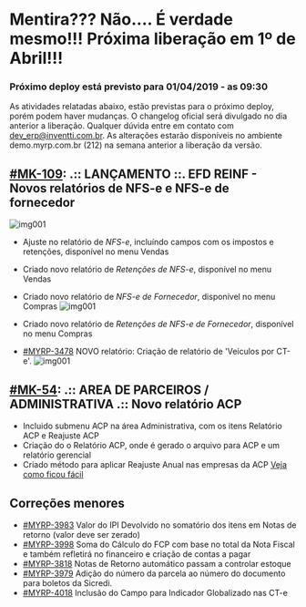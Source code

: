 # Mentira??? Não.... É verdade mesmo!!! Próxima liberação em 1º de Abril!!!

### Próximo deploy está previsto para 01/04/2019 - as 09:30
As atividades relatadas abaixo, estão previstas para o próximo deploy, porém podem haver mudanças. O changelog oficial será divulgado no dia anterior a liberação. Qualquer dúvida entre em contato com dev_erp@inventti.com.br.
As alterações estarão disponíveis no ambiente demo.myrp.com.br (212) na semana anterior a liberação da versão.

## [#MK-109](https://devmyrp.atlassian.net/browse/MK-109): .:: LANÇAMENTO ::. EFD REINF - Novos relatórios de NFS-e e NFS-e de fornecedor
![img001](https://imgur.com/14Qew6d)
* Ajuste no relatório de *NFS-e*, incluíndo campos com os impostos e retenções, disponível no menu Vendas
* Criado novo relatório de *Retenções de NFS-e*, disponível no menu Vendas
* Criado novo relatório de *NFS-e de Fornecedor*, disponível no menu Compras
![img001](https://i.imgur.com/wRFWQaO.png)
* Criado novo relatório de *Retenções de NFS-e de Fornecedor*, disponível no menu Compras

* [#MYRP-3478](https://devmyrp.atlassian.net/browse/MYRP-3478) NOVO relatório: Criação de relatório de 'Veículos por CT-e'. 
![img001](https://imgur.com/qh23ysH)

## [#MK-54](https://devmyrp.atlassian.net/browse/MK-54): .:: AREA DE PARCEIROS / ADMINISTRATIVA .:: Novo relatório ACP
* Incluido submenu ACP na área Administrativa, com os itens Relatório ACP e Reajuste ACP
* Criação do o Relatório ACP, onde é gerado o arquivo para ACP e um relatório gerencial
* Criado método para aplicar Reajuste Anual nas empresas da ACP
[Veja como ficou fácil](http://recordit.co/Qs2RUcRumO)


## Correções menores
* [#MYRP-3983](https://devmyrp.atlassian.net/browse/MYRP-3983) Valor do IPI Devolvido no somatório dos itens em Notas de retorno (valor deve ser zerado) 
* [#MYRP-3998](https://devmyrp.atlassian.net/browse/MYRP-3998) Soma do Cálculo do FCP com base no total da Nota Fiscal e também refletirá no financeiro e criação de contas a pagar 
* [#MYRP-3818](https://devmyrp.atlassian.net/browse/MYRP-3818) Notas de Retorno automático passam a controlar estoque 
* [#MYRP-3979](https://devmyrp.atlassian.net/browse/MYRP-3979) Adição do número da parcela ao número do documento para boletos da Sicredi.
* [#MYRP-4018](https://devmyrp.atlassian.net/browse/MYRP-4018) Inclusão do Campo para Indicador Globalizado nas CT-e




